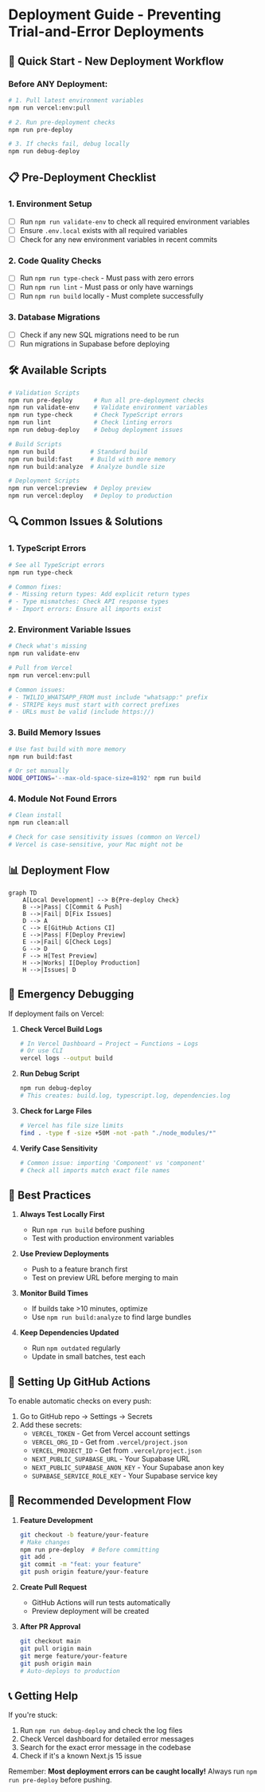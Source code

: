 # Deployment Guide - Preventing Trial-and-Error Deployments

## 🚀 Quick Start - New Deployment Workflow

### Before ANY Deployment:

```bash
# 1. Pull latest environment variables
npm run vercel:env:pull

# 2. Run pre-deployment checks
npm run pre-deploy

# 3. If checks fail, debug locally
npm run debug-deploy
```

## 📋 Pre-Deployment Checklist

### 1. Environment Setup
- [ ] Run `npm run validate-env` to check all required environment variables
- [ ] Ensure `.env.local` exists with all required variables
- [ ] Check for any new environment variables in recent commits

### 2. Code Quality Checks
- [ ] Run `npm run type-check` - Must pass with zero errors
- [ ] Run `npm run lint` - Must pass or only have warnings
- [ ] Run `npm run build` locally - Must complete successfully

### 3. Database Migrations
- [ ] Check if any new SQL migrations need to be run
- [ ] Run migrations in Supabase before deploying

## 🛠️ Available Scripts

```bash
# Validation Scripts
npm run pre-deploy      # Run all pre-deployment checks
npm run validate-env    # Validate environment variables
npm run type-check      # Check TypeScript errors
npm run lint            # Check linting errors
npm run debug-deploy    # Debug deployment issues

# Build Scripts
npm run build          # Standard build
npm run build:fast     # Build with more memory
npm run build:analyze  # Analyze bundle size

# Deployment Scripts
npm run vercel:preview  # Deploy preview
npm run vercel:deploy   # Deploy to production
```

## 🔍 Common Issues & Solutions

### 1. TypeScript Errors
```bash
# See all TypeScript errors
npm run type-check

# Common fixes:
# - Missing return types: Add explicit return types
# - Type mismatches: Check API response types
# - Import errors: Ensure all imports exist
```

### 2. Environment Variable Issues
```bash
# Check what's missing
npm run validate-env

# Pull from Vercel
npm run vercel:env:pull

# Common issues:
# - TWILIO_WHATSAPP_FROM must include "whatsapp:" prefix
# - STRIPE keys must start with correct prefixes
# - URLs must be valid (include https://)
```

### 3. Build Memory Issues
```bash
# Use fast build with more memory
npm run build:fast

# Or set manually
NODE_OPTIONS='--max-old-space-size=8192' npm run build
```

### 4. Module Not Found Errors
```bash
# Clean install
npm run clean:all

# Check for case sensitivity issues (common on Vercel)
# Vercel is case-sensitive, your Mac might not be
```

## 📊 Deployment Flow

```mermaid
graph TD
    A[Local Development] --> B{Pre-deploy Check}
    B -->|Pass| C[Commit & Push]
    B -->|Fail| D[Fix Issues]
    D --> A
    C --> E[GitHub Actions CI]
    E -->|Pass| F[Deploy Preview]
    E -->|Fail| G[Check Logs]
    G --> D
    F --> H[Test Preview]
    H -->|Works| I[Deploy Production]
    H -->|Issues| D
```

## 🚨 Emergency Debugging

If deployment fails on Vercel:

1. **Check Vercel Build Logs**
   ```bash
   # In Vercel Dashboard → Project → Functions → Logs
   # Or use CLI
   vercel logs --output build
   ```

2. **Run Debug Script**
   ```bash
   npm run debug-deploy
   # This creates: build.log, typescript.log, dependencies.log
   ```

3. **Check for Large Files**
   ```bash
   # Vercel has file size limits
   find . -type f -size +50M -not -path "./node_modules/*"
   ```

4. **Verify Case Sensitivity**
   ```bash
   # Common issue: importing 'Component' vs 'component'
   # Check all imports match exact file names
   ```

## 🎯 Best Practices

1. **Always Test Locally First**
   - Run `npm run build` before pushing
   - Test with production environment variables

2. **Use Preview Deployments**
   - Push to a feature branch first
   - Test on preview URL before merging to main

3. **Monitor Build Times**
   - If builds take >10 minutes, optimize
   - Use `npm run build:analyze` to find large bundles

4. **Keep Dependencies Updated**
   - Run `npm outdated` regularly
   - Update in small batches, test each

## 📝 Setting Up GitHub Actions

To enable automatic checks on every push:

1. Go to GitHub repo → Settings → Secrets
2. Add these secrets:
   - `VERCEL_TOKEN` - Get from Vercel account settings
   - `VERCEL_ORG_ID` - Get from `.vercel/project.json`
   - `VERCEL_PROJECT_ID` - Get from `.vercel/project.json`
   - `NEXT_PUBLIC_SUPABASE_URL` - Your Supabase URL
   - `NEXT_PUBLIC_SUPABASE_ANON_KEY` - Your Supabase anon key
   - `SUPABASE_SERVICE_ROLE_KEY` - Your Supabase service key

## 🔄 Recommended Development Flow

1. **Feature Development**
   ```bash
   git checkout -b feature/your-feature
   # Make changes
   npm run pre-deploy  # Before committing
   git add .
   git commit -m "feat: your feature"
   git push origin feature/your-feature
   ```

2. **Create Pull Request**
   - GitHub Actions will run tests automatically
   - Preview deployment will be created

3. **After PR Approval**
   ```bash
   git checkout main
   git pull origin main
   git merge feature/your-feature
   git push origin main
   # Auto-deploys to production
   ```

## 📞 Getting Help

If you're stuck:
1. Run `npm run debug-deploy` and check the log files
2. Check Vercel dashboard for detailed error messages
3. Search for the exact error message in the codebase
4. Check if it's a known Next.js 15 issue

Remember: **Most deployment errors can be caught locally!** Always run `npm run pre-deploy` before pushing.